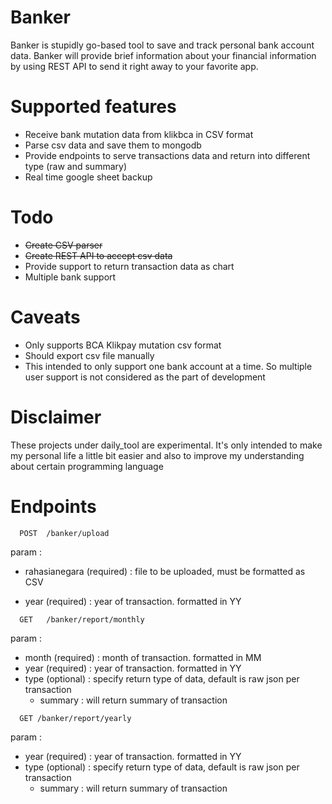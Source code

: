 # Banker

Banker is stupidly go-based tool to save and track personal bank account data. Banker will provide brief information about your financial information by using REST API to send it right away to your favorite app.

# Supported features

- Receive bank mutation data from klikbca in CSV format
- Parse csv data and save them to mongodb
- Provide endpoints to serve transactions data and return into different type (raw and summary)
- Real time google sheet backup

# Todo

- ~~Create CSV parser~~
- ~~Create REST API to accept csv data~~
- Provide support to return transaction data as chart
- Multiple bank support

# Caveats

- Only supports BCA Klikpay mutation csv format
- Should export csv file manually
- This intended to only support one bank account at a time. So multiple user support is not considered as the part of development

# Disclaimer

These projects under daily_tool are experimental. It's only intended to make my personal life a little bit easier and also to improve my understanding about certain programming language

# Endpoints
```
  POST  /banker/upload
```
param :
  - rahasianegara (required) : file to be uploaded, must be formatted as CSV

  - year (required) : year of transaction. formatted in YY

```
  GET   /banker/report/monthly
```
param :
  - month (required) : month of transaction. formatted in MM
  - year (required) : year of transaction. formatted in YY
  - type (optional) : specify return type of data, default is raw json per transaction
    - summary : will return summary of transaction

```
  GET /banker/report/yearly
```
param :
  - year (required) : year of transaction. formatted in YY
  - type (optional) : specify return type of data, default is raw json per transaction
    - summary : will return summary of transaction

